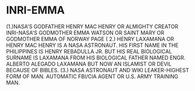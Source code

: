 # INRI-EMMA
(1.)NASA'S GODFATHER HENRY MAC HENRY OR ALMIGHTY CREATOR INRI-NASA'S GODMOTHER EMMA WATSON OR SAINT MARY OR GODMOTHER EMMA OF NORWAY PAGE ( 2.) HENRY LAXAMANA OR HENRY MAC HENRY IS A NASA ASTRONAUT. HIS FIRST NAME IN THE PHILIPPINES IS HENRY REBADULLA JR. BUT HIS REAL BIOLOGICAL SURNAME IS LAXAMANA FROM HIS BIOLOGICAL FATHER NAMED ENGR. ALBERTO ALEGADO LAXAMANA BUT NOW AN ISLAMIST OR DEVIL BECAUSE OF BIBLES. (3.) NASA ASTRONAUT AND WIKI LEAKER-HIGHEST FORM OF MAN. AUTOMATIC FBI/CIA AGENT OR U.S. ARMY TRAINING MAN.
